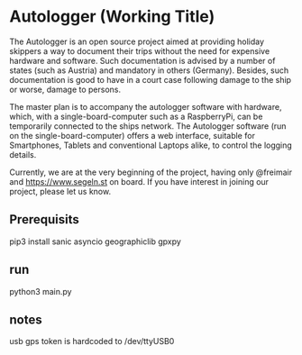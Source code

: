 # Autologger (Working Title)

The Autologger is an open source project aimed at providing holiday skippers a way to document their trips without the need for expensive hardware and software. Such documentation is advised by a number of states (such as Austria) and mandatory in others (Germany). Besides, such documentation is good to have in a court case following damage to the ship or worse, damage to persons.

The master plan is to accompany the autologger software with hardware, which, with a single-board-computer such as a RaspberryPi, can be temporarily connected to the ships network. The Autologger software (run on the single-board-computer) offers a web interface, suitable for Smartphones, Tablets and conventional Laptops alike, to control the logging details.

Currently, we are at the very beginning of the project, having only @freimair and https://www.segeln.st on board. If you have interest in joining our project, please let us know.

## Prerequisits

pip3 install sanic asyncio geographiclib gpxpy

## run

python3 main.py

## notes

usb gps token is hardcoded to /dev/ttyUSB0
